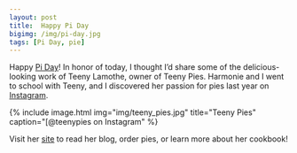 ```yaml
---
layout: post
title:  Happy Pi Day
bigimg: /img/pi-day.jpg
tags: [Pi Day, pie]
---
```

Happy [Pi Day](http://www.piday.org)! In honor of today, I thought I’d share some of the delicious-looking work of Teeny Lamothe, owner of Teeny Pies. Harmonie and I went to school with Teeny, and I discovered her passion for pies last year on [Instagram](https://www.instagram.com/teenypies/). 

{% include image.html
            img="img/teeny_pies.jpg"
            title="Teeny Pies"
            caption="[@teenypies on Instagram" %}

Visit her [site](https://www.teenypies.com) to read her blog, order pies, or learn more about her cookbook!